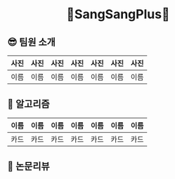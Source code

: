 <div align="center">
   <h1>🚀SangSangPlus🚀
</div>


## 😎 팀원 소개
|사진|사진|사진|사진|사진|사진|사진|
|---|---|---|---|---|---|---|
|이름|이름|이름|이름|이름|이름|이름|



  
## 📌 알고리즘  
|이름|이름|이름|이름|이름|이름|이름|
|---|---|---|---|---|---|---|
|카드|카드|카드|카드|카드|카드|카드|
   
  
## 📌 논문리뷰
